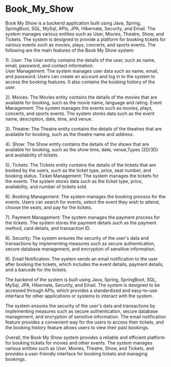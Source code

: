 # Book_My_Show

  Book My Show is a backend application built using Java, Spring, SpringBoot, SQL, MySql, APIs, JPA, Hibernate, Security, and Email. 
The system manages various entities such as User, Movies, Theatre, Show, and Tickets.
The system is designed to provide a platform for booking tickets for various events such as movies, plays, concerts, and sports events. 
The following are the main features of the Book My Show system:



1).
User: The User entity contains the details of the user, such as name, email, password, and contact information.   
User Management: The system manages user data such as name, email, and password. Users can create an account and log in to the system to access the booking      features. It also contains the booking history of the user.

2).
Movies: The Movies entity contains the details of the movies that are available for booking, such as the movie name, language and rating.
Event Management: The system manages the events such as movies, plays, concerts, and sports events. The system stores data such as the event name, description, date, time, and venue.

3).
Theatre: The Theatre entity contains the details of the theatres that are available for booking, such as the theatre name and  address.

4).
Show: The Show entity contains the details of the shows that are available for booking, such as the show time, date, venue,Types (2D/3D) and availability of tickets.

5).
Tickets: The Tickets entity contains the details of the tickets that are booked by the users, such as the ticket type, price, seat number, and booking status.
Ticket Management: The system manages the tickets for the events. The system stores data such as the ticket type, price, availability, and number of tickets sold.

6).
Booking Management: The system manages the booking process for the events. Users can search for events, select the event they wish to attend, choose the seats, and pay for the tickets.

7).
Payment Management: The system manages the payment process for the tickets. The system stores the payment details such as the payment method, card details, and transaction ID.

8).
Security: The system ensures the security of the user's data and transactions by implementing measures such as secure authentication, secure database management, and encryption of sensitive information.

9).
Email Notification: The system sends an email notification to the user after booking the tickets, which includes the event details, payment details, and a barcode for the tickets.




The backend of the system is built using Java, Spring, SpringBoot, SQL, MySql, JPA, Hibernate, Security, and Email. The system is designed to be accessed through APIs, which provides a standardized and easy-to-use interface for other applications or systems to interact with the system.

The system ensures the security of the user's data and transactions by implementing measures such as secure authentication, secure database management, and encryption of sensitive information. The email notification feature provides a convenient way for the users to access their tickets, and the booking history feature allows users to view their past bookings.

Overall, the Book My Show system provides a reliable and efficient platform for booking tickets for movies and other events. The system manages various entities such as User, Movies, Theatre, Show, and Tickets, and provides a user-friendly interface for booking tickets and managing bookings.
